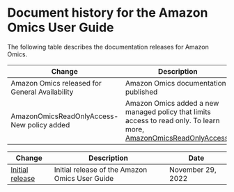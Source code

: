 # Document history for the Amazon Omics User Guide<a name="doc-history"></a>

The following table describes the documentation releases for Amazon Omics\.


| Change | Description | Date | 
| --- | --- | --- | 
|  Amazon Omics released for General Availability  |  Amazon Omics documentation published  | November 29, 2022 | 
|  AmazonOmicsReadOnlyAccess\- New policy added  |  Amazon Omics added a new managed policy that limits access to read only\. To learn more, [AmazonOmicsReadOnlyAccess](security-iam-awsmanpol.md#security-iam-awsmanpol-AmazonOmicsReadOnlyAccess)\.  | November 29, 2022 | 

| Change | Description | Date | 
| --- |--- |--- |
| [Initial release](#doc-history) | Initial release of the Amazon Omics User Guide | November 29, 2022 | 
